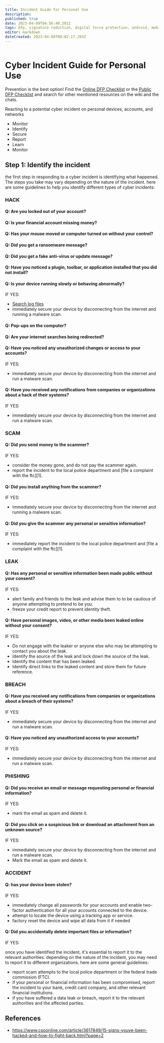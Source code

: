 ```yaml
---
title: Incident Guide for Personal Use
description: 
published: true
date: 2023-04-09T04:56:40.201Z
tags: dfp, signature reduction, digital force protection, android, mobile, account authentication, hacked, scammed, scam, leak,
editor: markdown
dateCreated: 2023-04-09T00:02:17.203Z
---
```

```toc
```
# Cyber Incident Guide for Personal Use
Prevention is the best option! 
Find the [Online DFP Checklist](../cybersecurity/DFP-Checklist.html) or the [Public DFP Checklist](https://git.irregularchat.com/TNGDEV/public-resources/-/tree/main/Checklists) and search for other mentioned resources on the wiki and the chats.

Reacting to a potential cyber incident on personal devices, accounts, and networks 

- Monitor
- Identify
- Secure
- Report
- Learn
- Monitor

## Step 1: Identify the incident
the first step in responding to a cyber incident is identifying what happened. The steps you take may vary depending on the nature of the incident. here are some guidelines to help you identify different types of cyber incidents:


### HACK
#### Q: Are you locked out of your account?
#### Q: Is your financial account missing money?
#### Q: Has your mouse moved or computer turned on without your control?
#### Q: Did you get a ransomware message? 
#### Q: Did you get a fake anti-virus or update message?
#### Q: Have you noticed a plugin, toolbar, or application installed that you did not install?
#### Q: Is your device running slowly or behaving abnormally?
IF YES:
- [Search log files](incident-response-guide/searching-log-files.md) 
- immediately secure your device by disconnecting from the internet and running a malware scan.
#### Q: Pop-ups on the computer?
#### Q: Are your internet searches being redirected?
#### Q: Have you noticed any unauthorized changes or access to your accounts?
IF YES:
- immediately secure your device by disconnecting from the internet and run a malware scan.
#### Q: Have you received any notifications from companies or organizations about a hack of their systems?
IF YES:
- immediately secure your device by disconnecting from the internet and run a malware scan.
  


### SCAM
#### Q: Did you send money to the scammer?
IF YES:
- consider the money gone, and do not pay the scammer again.
- report the incident to the local police department and [file a complaint with the ftc][1].
#### Q: Did you install anything from the scammer?
IF YES:
- immediately secure your device by disconnecting from the internet and running a malware scan.
#### Q: Did you give the scammer any personal or sensitive information?
IF YES:
- immediately report the incident to the local police department and [file a complaint with the ftc][1].

  
### LEAK
  
#### Q: Has any personal or sensitive information been made public without your consent?
IF YES:
- alert family and friends to the leak and advise them to to be cautious of anyone attempting to pretend to be you.
- freeze your credit report to prevent identity theft.
#### Q: Have personal images, video, or other media been leaked online without your consent?
IF YES:
- Do not engage with the leaker or anyone else who may be attempting to contact you about the leak.
- Identify the source of the leak and lock down the source of the leak.
- Identify the content that has been leaked.
- Identify direct links to the leaked content and store them for future reference.
  

  
### BREACH
  
#### Q: Have you received any notifications from companies or organizations about a breach of their systems?
IF YES:
- immediately secure your device by disconnecting from the internet and run a malware scan.
#### Q: Have you noticed any unauthorized access to your accounts?
IF YES:
- immediately secure your device by disconnecting from the internet and run a malware scan.
  

  
### PHISHING
#### Q: Did you receive an email or message requesting personal or financial information?
IF YES:
- mark the email as spam and delete it.
#### Q: Did you click on a suspicious link or download an attachment from an unknown source?
IF YES:
- immediately secure your device by disconnecting from the internet and run a malware scan.
- Mark the email as spam and delete it.


  
### ACCIDENT
#### Q: has your device been stolen?
IF YES:
- immediately change all passwords for your accounts and enable two-factor authentication for all your accounts connected to the device.
- attempt to locate the device using a tracking app or service.
- factory reset the device and wipe all data from it if needed

#### Q: Did you accidentally delete important files or information?
IF YES:
  
  
once you have identified the incident, it's essential to report it to the relevant authorities. depending on the nature of the incident, you may need to report it to different organizations. here are some general guidelines:
- report scam attempts to the local police department or the federal trade commission (FTC).
- if your personal or financial information has been compromised, report the incident to your bank, credit card company, and other relevant financial institutions.
- if you have suffered a data leak or breach, report it to the relevant authorities and the affected parties.
  
## References
- https://www.csoonline.com/article/3617849/15-signs-youve-been-hacked-and-how-to-fight-back.html?page=2